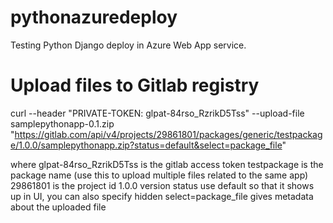 # pythonazuredeploy
Testing Python Django deploy in Azure Web App service.

# Upload files to Gitlab registry
curl --header "PRIVATE-TOKEN: glpat-84rso_RzrikD5Tss" --upload-file samplepythonapp-0.1.zip  "https://gitlab.com/api/v4/projects/29861801/packages/generic/testpackage/1.0.0/samplepythonapp.zip?status=default&select=package_file"

where 
    glpat-84rso_RzrikD5Tss is the gitlab access token 
    testpackage is the package name (use this to upload multiple files related to the same app)
    29861801 is the project id
    1.0.0 version
    status use default so that it shows up in UI, you can also specify hidden
    select=package_file gives metadata about the uploaded file

